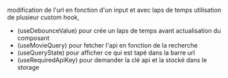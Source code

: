 modification de l'url en fonction d'un input et avec laps de temps
utilisation de plusieur custom hook,
- (useDebounceValue) pour crée un laps de temps avant actualisation du composant 
- (useMovieQuery) pour fetcher l'api en fonction de la recherche
- (useQueryState) pour afficher ce qui est tapé dans la barre url
- (useRequiredApiKey) pour demander la clé api et la stocké dans le storage